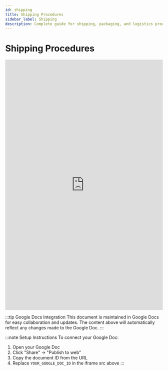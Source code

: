 ```yaml
---
id: shipping
title: Shipping Procedures
sidebar_label: Shipping
description: Complete guide for shipping, packaging, and logistics procedures
---
```


# Shipping Procedures

<iframe 
  src="https://docs.google.com/document/d/YOUR_GOOGLE_DOC_ID/pub?embedded=true"
  width="100%" 
  height="800px" 
  frameBorder="0"
  style={{border: "none"}}>
</iframe>

:::tip Google Docs Integration
This document is maintained in Google Docs for easy collaboration and updates. The content above will automatically reflect any changes made to the Google Doc.
:::

:::note Setup Instructions
To connect your Google Doc:
1. Open your Google Doc
2. Click "Share" → "Publish to web"
3. Copy the document ID from the URL
4. Replace `YOUR_GOOGLE_DOC_ID` in the iframe src above
:::